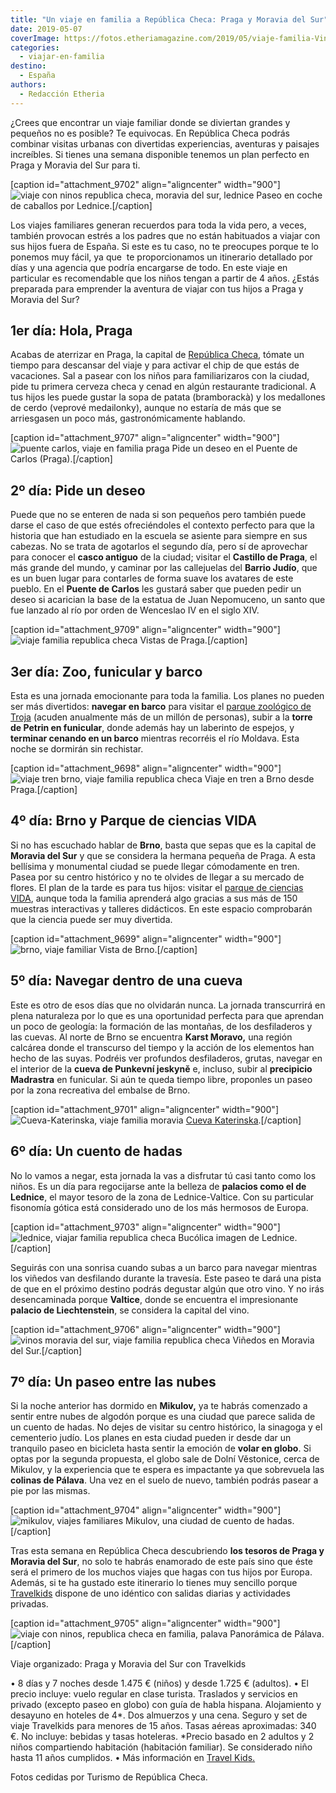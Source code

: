 ```yaml
---
title: "Un viaje en familia a República Checa: Praga y Moravia del Sur"
date: 2019-05-07
coverImage: https://fotos.etheriamagazine.com/2019/05/viaje-familia-Vinedos-Moravia-del-Sur-.jpg
categories: 
  - viajar-en-familia
destino: 
  - España
authors: 
  - Redacción Etheria
---
```


¿Crees que encontrar un viaje familiar donde se diviertan grandes y pequeños no es 
posible? Te equivocas. En República Checa podrás combinar visitas urbanas con divertidas 
experiencias, aventuras y paisajes increíbles. Si tienes una semana disponible tenemos 
un plan perfecto en Praga y Moravia del Sur para ti. 

\[caption id="attachment\_9702" align="aligncenter" width="900"\]![viaje con ninos republica checa, moravia del sur, lednice](https://fotos.etheriamagazine.com/2019/05/viaje-familia-Lednice-carruaje.jpg "Paseo en coche de caballos en Lednice.") Paseo en coche de caballos por Lednice.\[/caption\]

Los viajes familiares generan recuerdos para toda la vida pero, a veces, también provocan estrés a los padres que no están habituados a viajar con sus hijos fuera de España. Si este es tu caso, no te preocupes porque te lo ponemos muy fácil, ya que  te proporcionamos un itinerario detallado por días y una agencia que podría encargarse de todo. En este viaje en particular es recomendable que los niños tengan a partir de 4 años. ¿Estás preparada para emprender la aventura de viajar con tus hijos a Praga y Moravia del Sur?

## 1er día: Hola, Praga

Acabas de aterrizar en Praga, la capital de [República Checa](http://www.czechtourism.com), tómate un tiempo para descansar del viaje y para activar el chip de que estás de vacaciones. Sal a pasear con los niños para familiarizaros con la ciudad, pide tu primera cerveza checa y cenad en algún restaurante tradicional. A tus hijos les puede gustar la sopa de patata (bramborackà) y los medallones de cerdo (veprové medailonky), aunque no estaría de más que se arriesgasen un poco más, gastronómicamente hablando.

\[caption id="attachment\_9707" align="aligncenter" width="900"\]![puente carlos, viaje en familia praga](https://fotos.etheriamagazine.com/2019/05/Praga-puente-carlos.jpg "Puente de Carlos (Praga).") Pide un deseo en el Puente de Carlos (Praga).\[/caption\]

## 2º día: Pide un deseo

Puede que no se enteren de nada si son pequeños pero también puede darse el caso de que estés ofreciéndoles el contexto perfecto para que la historia que han estudiado en la escuela se asiente para siempre en sus cabezas. No se trata de agotarlos el segundo día, pero sí de aprovechar para conocer el **casco antiguo** de la ciudad; visitar el **Castillo de Praga**, el más grande del mundo, y caminar por las callejuelas del **Barrio Judío**, que es un buen lugar para contarles de forma suave los avatares de este pueblo. En el **Puente de Carlos** les gustará saber que pueden pedir un deseo si acarician la base de la estatua de Juan Nepomuceno, un santo que fue lanzado al río por orden de Wenceslao IV en el siglo XIV.

\[caption id="attachment\_9709" align="aligncenter" width="900"\]![viaje familia republica checa](https://fotos.etheriamagazine.com/2019/05/Vistas-praga-viaje-familia.jpg) Vistas de Praga.\[/caption\]

## 3er día: Zoo, funicular y barco

Esta es una jornada emocionante para toda la familia. Los planes no pueden ser más divertidos: **navegar en barco** para visitar el [parque zoológico de Troja](https://www.czechtourism.com/sp/c/prague-zoo/) (acuden anualmente más de un millón de personas), subir a la **torre de Petrin en funicular**, donde además hay un laberinto de espejos, y **terminar cenando en un barco** mientras recorréis el río Moldava. Esta noche se dormirán sin rechistar.

\[caption id="attachment\_9698" align="aligncenter" width="900"\]![viaje tren brno, viaje familia republica checa](https://fotos.etheriamagazine.com/2019/05/republica-checa-en-tren-regiojet.jpg) Viaje en tren a Brno desde Praga.\[/caption\]

## 4º día: Brno y Parque de ciencias VIDA

Si no has escuchado hablar de **Brno**, basta que sepas que es la capital de **Moravia del Sur** y que se considera la hermana pequeña de Praga. A esta bellísima y monumental ciudad se puede llegar cómodamente en tren. Pasea por su centro histórico y no te olvides de llegar a su mercado de flores. El plan de la tarde es para tus hijos: visitar el [parque de ciencias VIDA](https://vida.cz/en/), aunque toda la familia aprenderá algo gracias a sus más de 150 muestras interactivas y talleres didácticos. En este espacio comprobarán que la ciencia puede ser muy divertida.

\[caption id="attachment\_9699" align="aligncenter" width="900"\]![brno, viaje familiar](https://fotos.etheriamagazine.com/2019/05/Viaje-familia-Brno.jpg) Vista de Brno.\[/caption\]

## 5º día: Navegar dentro de una cueva

Este es otro de esos días que no olvidarán nunca. La jornada transcurrirá en plena naturaleza por lo que es una oportunidad perfecta para que aprendan un poco de geología: la formación de las montañas, de los desfiladeros y las cuevas. Al norte de Brno se encuentra **Karst Moravo,** una región calcárea donde el transcurso del tiempo y la acción de los elementos han hecho de las suyas. Podréis ver profundos desfiladeros, grutas, navegar en el interior de la **cueva de Punkevní jeskyně** e, incluso, subir al **precipicio Madrastra** en funicular. Si aún te queda tiempo libre, proponles un paseo por la zona recreativa del embalse de Brno.

\[caption id="attachment\_9701" align="aligncenter" width="900"\]![Cueva-Katerinska, viaje familia moravia](https://fotos.etheriamagazine.com/2019/05/viaje-familia-cuevas-de-Punkva-Cueva-Katerinska.jpg) [Cueva Katerinska](https://www.jizni-morava.cz/es/object/31847-cueva-katerinska-jeskyne).\[/caption\]

## 6º día: Un cuento de hadas

No lo vamos a negar, esta jornada la vas a disfrutar tú casi tanto como los niños. Es un día para regocijarse ante la belleza de **palacios como el de Lednice**, el mayor tesoro de la zona de Lednice-Valtice. Con su particular fisonomía gótica está considerado uno de los más hermosos de Europa.

\[caption id="attachment\_9703" align="aligncenter" width="900"\]![lednice, viajar familia republica checa](https://fotos.etheriamagazine.com/2019/05/Viaje-familia-Lednice.jpg) Bucólica imagen de Lednice.\[/caption\]

Seguirás con una sonrisa cuando subas a un barco para navegar mientras los viñedos van desfilando durante la travesía. Este paseo te dará una pista de que en el próximo destino podrás degustar algún que otro vino. Y no irás desencaminada porque **Valtice**, donde se encuentra el impresionante **palacio de Liechtenstein**, se considera la capital del vino.

\[caption id="attachment\_9706" align="aligncenter" width="900"\]![vinos moravia del sur, viaje familia republica checa](https://fotos.etheriamagazine.com/2019/05/viaje-familia-Vinedos-Moravia-del-Sur-.jpg) Viñedos en Moravia del Sur.\[/caption\]

## 7º día: Un paseo entre las nubes

Si la noche anterior has dormido en **Mikulov,** ya te habrás comenzado a sentir entre nubes de algodón porque es una ciudad que parece salida de un cuento de hadas. No dejes de visitar su centro histórico, la sinagoga y el cementerio judío. Los planes en esta ciudad pueden ir desde dar un tranquilo paseo en bicicleta hasta sentir la emoción de **volar en globo**. Si optas por la segunda propuesta, el globo sale de Dolní Věstonice, cerca de Mikulov, y la experiencia que te espera es impactante ya que sobrevuela las **colinas de Pálava**. Una vez en el suelo de nuevo, también podrás pasear a pie por las mismas.

\[caption id="attachment\_9704" align="aligncenter" width="900"\]![mikulov, viajes familiares](https://fotos.etheriamagazine.com/2019/05/Viaje-familia-Mikulov.jpg) Mikulov, una ciudad de cuento de hadas.\[/caption\]

Tras esta semana en República Checa descubriendo **los tesoros de Praga y Moravia del Sur**, no solo te habrás enamorado de este país sino que éste será el primero de los muchos viajes que hagas con tus hijos por Europa. Además, si te ha gustado este itinerario lo tienes muy sencillo porque [Travelkids](http://www.travelkids.es) dispone de uno idéntico con salidas diarias y actividades privadas.

\[caption id="attachment\_9705" align="aligncenter" width="900"\]![viaje con ninos, republica checa en familia, palava](https://fotos.etheriamagazine.com/2019/05/Viaje-familia-Palava.jpg) Panorámica de Pálava.\[/caption\]

Viaje organizado: Praga y Moravia del Sur con Travelkids 

• 8 días y 7 noches desde 1.475 € (niños) y desde 1.725 € (adultos). • El precio incluye: vuelo regular en clase turista. Traslados y servicios en privado (excepto paseo en globo) con guía de habla hispana. Alojamiento y desayuno en hoteles de 4\*. Dos almuerzos y una cena. Seguro y set de viaje Travelkids para menores de 15 años. Tasas aéreas aproximadas: 340 €. No incluye: bebidas y tasas hoteleras. \*Precio basado en 2 adultos y 2 niños compartiendo habitación (habitación familiar). Se considerado niño hasta 11 años cumplidos. • Más información en [Travel Kids.](https://travelkids.es/packages/republicacheca/)

Fotos cedidas por Turismo de República Checa.
